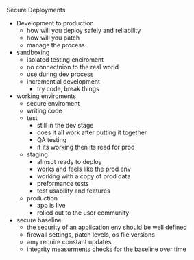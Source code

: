 Secure Deployments 

* Development to production 
	* how will you deploy safely and reliability
	* how will you patch 
	* manage the process 
* sandboxing 
	* isolated testing enciroment 
	* no connectnion to the real world 
	* use during dev process
	* incremential development 
		* try code, break things 
* working enviroments 
	* secure enviroment 
	* writing code
	* test 
		* still in the dev stage
		* does it all work after putting it together 
		* QA testing 
		* if its working then its read for prod
	* staging 
		* almsot ready to deploy
		* works and feels like the prod env
		* working with a copy of prod data
		* preformance tests 
		* test usability and features 
	* production 
		* app is live 
		* rolled out to the user community 
* secure baseline 
	* the security of an application env should be well defined
	* firewall settings, patch levels, os file versions 
	* amy require constant updates 
	* integrity measurments checks for the baseline over time 